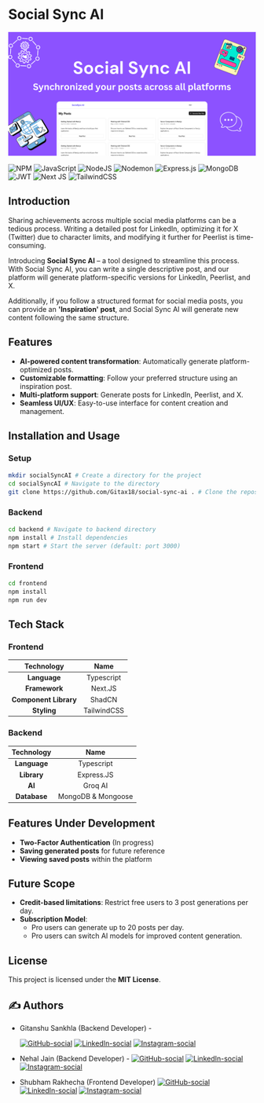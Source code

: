 # Social Sync AI

![Social Sync AI](socialsyncimage.png)

![NPM](https://img.shields.io/badge/NPM-%23CB3837.svg?style=for-the-badge&logo=npm&logoColor=white)
![JavaScript](https://img.shields.io/badge/javascript-%23323330.svg?style=for-the-badge&logo=javascript&logoColor=%23F7DF1E)
![NodeJS](https://img.shields.io/badge/node.js-6DA55F?style=for-the-badge&logo=node.js&logoColor=white)
![Nodemon](https://img.shields.io/badge/NODEMON-%23323330.svg?style=for-the-badge&logo=nodemon&logoColor=%BBDEAD)
![Express.js](https://img.shields.io/badge/express.js-%23404d59.svg?style=for-the-badge&logo=express&logoColor=%2361DAFB)
![MongoDB](https://img.shields.io/badge/MongoDB-%234ea94b.svg?style=for-the-badge&logo=mongodb&logoColor=white)
![JWT](https://img.shields.io/badge/JWT-black?style=for-the-badge&logo=JSON%20web%20tokens)
![Next JS](https://img.shields.io/badge/Next-black?style=for-the-badge&logo=next.js&logoColor=white)
![TailwindCSS](https://img.shields.io/badge/tailwindcss-%2338B2AC.svg?style=for-the-badge&logo=tailwind-css&logoColor=white)

## Introduction

Sharing achievements across multiple social media platforms can be a tedious process. Writing a detailed post for LinkedIn, optimizing it for X (Twitter) due to character limits, and modifying it further for Peerlist is time-consuming.

Introducing **Social Sync AI** – a tool designed to streamline this process. With Social Sync AI, you can write a single descriptive post, and our platform will generate platform-specific versions for LinkedIn, Peerlist, and X.

Additionally, if you follow a structured format for social media posts, you can provide an **'Inspiration' post**, and Social Sync AI will generate new content following the same structure.

## Features

- **AI-powered content transformation**: Automatically generate platform-optimized posts.
- **Customizable formatting**: Follow your preferred structure using an inspiration post.
- **Multi-platform support**: Generate posts for LinkedIn, Peerlist, and X.
- **Seamless UI/UX**: Easy-to-use interface for content creation and management.

## Installation and Usage

### Setup

```bash
mkdir socialSyncAI # Create a directory for the project
cd socialSyncAI # Navigate to the directory
git clone https://github.com/Gitax18/social-sync-ai . # Clone the repository
```

### Backend

```bash
cd backend # Navigate to backend directory
npm install # Install dependencies
npm start # Start the server (default: port 3000)
```

### Frontend

```bash
cd frontend
npm install
npm run dev
```

## Tech Stack

### Frontend

|      Technology       |    Name     |
| :-------------------: | :---------: |
|     **Language**      | Typescript  |
|     **Framework**     |   Next.JS   |
| **Component Library** |   ShadCN    |
|      **Styling**      | TailwindCSS |

### Backend

|  Technology  |        Name        |
| :----------: | :----------------: |
| **Language** |     Typescript     |
| **Library**  |     Express.JS     |
|    **AI**    |      Groq AI       |
| **Database** | MongoDB & Mongoose |

## Features Under Development

- **Two-Factor Authentication** (In progress)
- **Saving generated posts** for future reference
- **Viewing saved posts** within the platform

## Future Scope

- **Credit-based limitations**: Restrict free users to 3 post generations per day.
- **Subscription Model**:
  - Pro users can generate up to 20 posts per day.
  - Pro users can switch AI models for improved content generation.

## License

This project is licensed under the **MIT License**.

## ✍️ Authors

- Gitanshu Sankhla (Backend Developer) -

  [![GitHub-social](https://img.shields.io/badge/github-%23121011.svg?style=for-the-badge&logo=github&logoColor=white)](https://github.com/Gitax18) [![LinkedIn-social](https://img.shields.io/badge/linkedin-%230077B5.svg?style=for-the-badge&logo=linkedin&logoColor=white)](https://linkedin.com/in/gitanshu-sankhla)
  [![Instagram-social](https://img.shields.io/badge/Instagram-%23E4405F.svg?style=for-the-badge&logo=Instagram&logoColor=white)](https://www.instagram.com/gitanshusankhla)

- Nehal Jain (Backend Developer) -
  [![GitHub-social](https://img.shields.io/badge/github-%23121011.svg?style=for-the-badge&logo=github&logoColor=white)](https://github.com/thebraudalf) [![LinkedIn-social](https://img.shields.io/badge/linkedin-%230077B5.svg?style=for-the-badge&logo=linkedin&logoColor=white)](https://www.linkedin.com/in/nehaljain05/)
  [![Instagram-social](https://img.shields.io/badge/Instagram-%23E4405F.svg?style=for-the-badge&logo=Instagram&logoColor=white)](https://www.instagram.com/the_braudalf/)

- Shubham Rakhecha (Frontend Developer)
  [![GitHub-social](https://img.shields.io/badge/github-%23121011.svg?style=for-the-badge&logo=github&logoColor=white)](https://github.com/skysparko) [![LinkedIn-social](https://img.shields.io/badge/linkedin-%230077B5.svg?style=for-the-badge&logo=linkedin&logoColor=white)](https://www.linkedin.com/in/shubham-rakhecha-75a3b621a/)
  [![Instagram-social](https://img.shields.io/badge/Instagram-%23E4405F.svg?style=for-the-badge&logo=Instagram&logoColor=white)](https://www.instagram.com/fake.sparko/)
